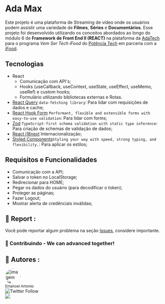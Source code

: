 # Ada Max

Este projeto é uma plataforma de Streaming de vídeo onde os usuários podem assistir uma variedade de **Filmes**, **Séries** e **Documentários**. Esse projeto foi desenvolvido utilizando os conceitos abordados ao longo do módulo 6 de **Framework de Front End II (REACT)** na plataforma da [AdaTech](https://ada.tech/) para o programa _Vem Ser Tech iFood_ do [Potência Tech](https://potenciatech.com.br/) em parceria com a [iFood](https://www.ifood.com.br/).

## Tecnologias

- React
  - Comunicação com API's;
  - Hooks (useCallback, useContext, useState, useEffect, useMemo, useRef) e custom hooks;
  - Formulário utilizando bibliotecas externas e Rotas.
- [React Query](https://tanstack.com/query/v3/docs/framework/react/overview) `data-fetching library`: Para lidar com requisições de dados e cache;
- [React Hook Form](https://react-hook-form.com/) `Performant, flexible and extensible forms with easy-to-use validation`: Para lidar com forms;
- [Zod](https://zod.dev/) `TypeScript-first schema validation with static type inference`: Para criação de schemas de validação de dados;
- [React i18next](https://react.i18next.com/guides/quick-start) Internacionalização;
- [Styled Components](https://styled-components.com/)`Styling your way with speed, strong typing, and flexibility.`: Para aplicar os estilos;

## Requisitos e Funcionalidades

- Comunicação com a API;
- Salvar o token no LocalStorage;
- Redirecionar para HOME;
- Pegar os dados do usuário (para decodificar o token);
- Proteger as páginas;
- Fazer Logout;
- Mostrar alerta de credênciais inválidas;

## 📑 Report :

Você pode reportar algum problema na seção <a href="https://github.com/emanoelantonio/ada-max/issues">Issues</a>, considere importante.

### 🤝 Contribuindo - We can advanced together!

## 🧠 Autores :
 <img style="border-radius: 50%;" src="https://avatars2.githubusercontent.com/u/60781248?s=460&u=43dbba3483d275c3d8964df24a8f5139f53dc282&v=4" width="50px;" alt="imagem de perfil do autor"/></br><sub>Emanoel Antonio</sub></br>
  ![Twitter Follow](https://img.shields.io/twitter/follow/DevEmanoel?style=social)</br>
 <a href="https://www.linkedin.com/in/emanoel-antonio/"><img align="center" src="https://img.shields.io/static/v1?label=&message=Linkedin&color=3D008A&style=for-the-badge&logo=linkedin"/></a>